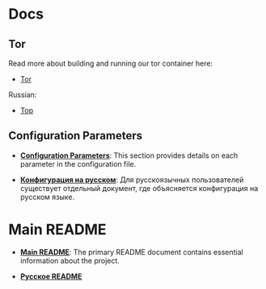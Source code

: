 # Docs



## Tor
Read more about building and running our tor container here:

- [Tor](./build/package/tor/README.MD#build)

Russian:

- [Тор](./RU_TOR.MD)

## Configuration Parameters

- [**Configuration Parameters**](./CONFIG.MD#table-of-contents): This section provides details on each parameter in the configuration file.

- [**Конфигурация на русском**](./RU_CONFIG.MD): Для русскоязычных пользователей существует отдельный документ, где объясняется конфигурация на русском языке.


# Main README

- [**Main README**](../README.MD#table-of-contents): The primary README document contains essential information about the project.

- [**Русское README**](./RU_README.MD)
